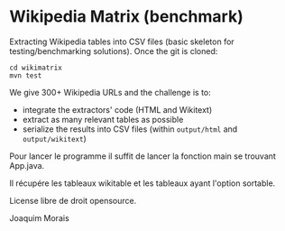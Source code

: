 # Wikipedia Matrix (benchmark)

Extracting Wikipedia tables into CSV files (basic skeleton for testing/benchmarking solutions). Once the git is cloned:
```
cd wikimatrix 
mvn test
``` 

We give 300+ Wikipedia URLs and the challenge is to:
 * integrate the extractors' code (HTML and Wikitext)
 * extract as many relevant tables as possible 
 * serialize the results into CSV files (within `output/html` and `output/wikitext`) 

Pour lancer le programme il suffit de lancer la fonction main se trouvant App.java.

Il récupére les tableaux wikitable et les tableaux ayant l'option sortable.

License libre de droit opensource.

Joaquim Morais
